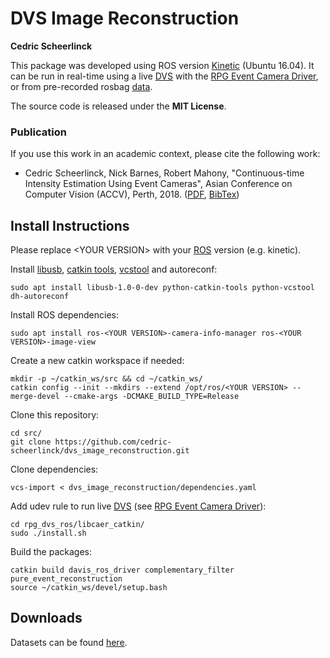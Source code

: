 # DVS Image Reconstruction 
**Cedric Scheerlinck**

This package was developed using ROS version [Kinetic](http://wiki.ros.org/kinetic) (Ubuntu 16.04).
It can be run in real-time using a live [DVS](https://inivation.com/dvs/) with the [RPG Event Camera Driver](https://github.com/uzh-rpg/rpg_dvs_ros), or from pre-recorded rosbag [data](https://drive.google.com/drive/folders/1Jv73p1-Hi56HXyal4SHQbzs2zywISOvc?usp=sharing).

The source code is released under the **MIT License**.

### Publication

If you use this work in an academic context, please cite the following work:

* Cedric Scheerlinck, Nick Barnes, Robert Mahony, "Continuous-time Intensity Estimation Using Event Cameras", Asian Conference on Computer Vision (ACCV), Perth, 2018. ([PDF](https://cedric-scheerlinck.github.io/files/2018_scheerlinck_continuous-time_intensity_estimation.pdf), [BibTex](https://cedric-scheerlinck.github.io/files/2018_arxiv_continuous_bibtex.txt))

## Install Instructions

Please replace \<YOUR VERSION\> with your [ROS](http://wiki.ros.org/ROS/Installation) version (e.g. kinetic).

Install [libusb](https://libusb.info/), [catkin tools](http://catkin-tools.readthedocs.org/en/latest/installing.html), [vcstool](https://github.com/dirk-thomas/vcstool) and autoreconf:

    sudo apt install libusb-1.0-0-dev python-catkin-tools python-vcstool dh-autoreconf
    
Install ROS dependencies:

    sudo apt install ros-<YOUR VERSION>-camera-info-manager ros-<YOUR VERSION>-image-view
    
Create a new catkin workspace if needed:

    mkdir -p ~/catkin_ws/src && cd ~/catkin_ws/
    catkin config --init --mkdirs --extend /opt/ros/<YOUR VERSION> --merge-devel --cmake-args -DCMAKE_BUILD_TYPE=Release

Clone this repository:

    cd src/
    git clone https://github.com/cedric-scheerlinck/dvs_image_reconstruction.git

Clone dependencies:

    vcs-import < dvs_image_reconstruction/dependencies.yaml
    
Add udev rule to run live [DVS](https://inivation.com/dvs/) (see [RPG Event Camera Driver](https://github.com/uzh-rpg/rpg_dvs_ros)):

    cd rpg_dvs_ros/libcaer_catkin/
    sudo ./install.sh

Build the packages:  

    catkin build davis_ros_driver complementary_filter pure_event_reconstruction
    source ~/catkin_ws/devel/setup.bash

## Downloads
Datasets can be found [here](https://drive.google.com/drive/folders/1Jv73p1-Hi56HXyal4SHQbzs2zywISOvc?usp=sharing).
